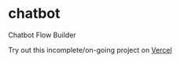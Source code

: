 # chatbot
Chatbot Flow Builder

Try out this incomplete/on-going project on [Vercel](https://chatbot-atariopz.vercel.app/) 
